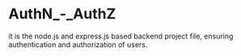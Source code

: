 # AuthN_-_AuthZ
it is the node.js and express.js based backend project file, ensuring authentication and authorization of users.

